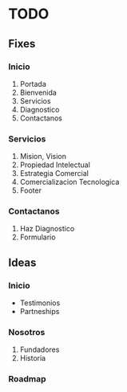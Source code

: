 # TODO

## Fixes

### Inicio
1. Portada
2. Bienvenida
3. Servicios
4. Diagnostico
5. Contactanos

### Servicios
1. Mision, Vision
2. Propiedad Intelectual
3. Estrategia Comercial
4. Comercializacion Tecnologica
5. Footer

### Contactanos
1. Haz Diagnostico
2. Formulario

## Ideas

### Inicio
- Testimonios
- Partneships

### Nosotros
1. Fundadores
2. Historia

### Roadmap

